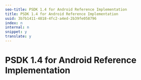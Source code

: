 ```yaml
---
seo-title: PSDK 1.4 for Android Reference Implementation
title: PSDK 1.4 for Android Reference Implementation
uuid: 3b7b1411-4818-4fc2-a4ed-2b39fe058796
index: n
internal: n
snippet: y
translate: y
---
```


# PSDK 1.4 for Android Reference Implementation

